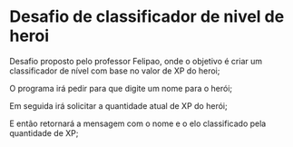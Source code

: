 # Desafio de classificador de nivel de heroi

Desafio proposto pelo professor Felipao, onde o objetivo é criar um classificador de nível com base no valor de XP do heroi;

O programa irá pedir para que digite um nome para o herói;

Em seguida irá solicitar a quantidade atual de XP do herói;

E então retornará a mensagem com o nome e o elo classificado pela quantidade de XP;
